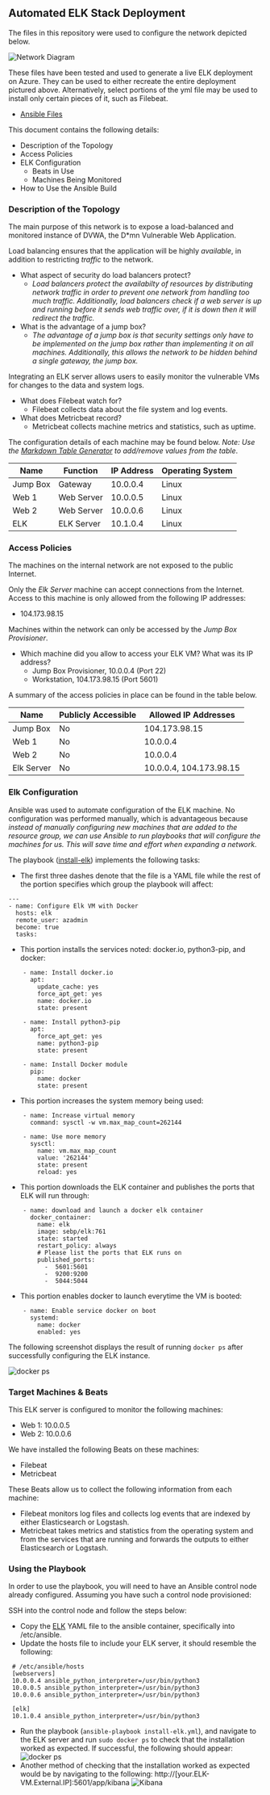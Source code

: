 ## Automated ELK Stack Deployment

The files in this repository were used to configure the network depicted below.

![Network Diagram](Images/NetworkDiagram.png)

These files have been tested and used to generate a live ELK deployment on Azure. They can be used to either recreate the entire deployment pictured above. Alternatively, select portions of the yml file may be used to install only certain pieces of it, such as Filebeat.

  - [Ansible Files](/Ansible)

This document contains the following details:
- Description of the Topology
- Access Policies
- ELK Configuration
  - Beats in Use
  - Machines Being Monitored
- How to Use the Ansible Build


### Description of the Topology

The main purpose of this network is to expose a load-balanced and monitored instance of DVWA, the D*mn Vulnerable Web Application.

Load balancing ensures that the application will be highly *available*, in addition to restricting *traffic* to the network.
  - What aspect of security do load balancers protect? 
     - *Load balancers protect the availabilty of resources by distributing network traffic in order to prevent one network from handling too much traffic. Additionally, load balancers check if a web server is up and running before it sends web traffic over, if it is down then it will redirect the traffic.* 
  - What is the advantage of a jump box?
     - *The advantage of a jump box is that security settings only have to be implemented on the jump box rather than implementing it on all machines. Additionally, this allows the network to be hidden behind a single gateway, the jump box.*

Integrating an ELK server allows users to easily monitor the vulnerable VMs for changes to the data and system logs.
- What does Filebeat watch for?
  - Filebeat collects data about the file system and log events.
- What does Metricbeat record?
  - Metricbeat collects machine metrics and statistics, such as uptime.

The configuration details of each machine may be found below.
_Note: Use the [Markdown Table Generator](http://www.tablesgenerator.com/markdown_tables) to add/remove values from the table_.

| Name     | Function | IP Address | Operating System |
|----------|----------|------------|------------------|
| Jump Box | Gateway  | 10.0.0.4   | Linux            |
| Web 1    |Web Server| 10.0.0.5   | Linux            |
| Web 2    |Web Server| 10.0.0.6   | Linux            |
| ELK      |ELK Server| 10.1.0.4   | Linux            |

### Access Policies

The machines on the internal network are not exposed to the public Internet. 

Only the _Elk Server_ machine can accept connections from the Internet. Access to this machine is only allowed from the following IP addresses:
- 104.173.98.15

Machines within the network can only be accessed by the _Jump Box Provisioner_.
- Which machine did you allow to access your ELK VM? What was its IP address?
  - Jump Box Provisioner, 10.0.0.4 (Port 22)
  - Workstation, 104.173.98.15 (Port 5601)

A summary of the access policies in place can be found in the table below.

| Name     | Publicly Accessible | Allowed IP Addresses  |
|----------|---------------------|-----------------------|
| Jump Box | No                  | 104.173.98.15         |
|  Web 1   | No                  | 10.0.0.4              |
|  Web 2   | No                  | 10.0.0.4              |
|Elk Server| No                  |10.0.0.4, 104.173.98.15|

### Elk Configuration

Ansible was used to automate configuration of the ELK machine. No configuration was performed manually, which is advantageous because *instead of manually configuring new machines that are added to the resource group, we can use Ansible to run playbooks that will configure the machines for us. This will save time and effort when expanding a network.*

The playbook ([install-elk](/Ansible/install-elk.yml)) implements the following tasks:
- The first three dashes denote that the file is a YAML file while the rest of the portion specifies which group the playbook will affect:
```
---
- name: Configure Elk VM with Docker
  hosts: elk
  remote_user: azadmin
  become: true
  tasks: 
```
- This portion installs the services noted: docker.io, python3-pip, and docker:
```
    - name: Install docker.io
      apt:
        update_cache: yes
        force_apt_get: yes
        name: docker.io
        state: present

    - name: Install python3-pip
      apt:
        force_apt_get: yes
        name: python3-pip
        state: present

    - name: Install Docker module
      pip:
        name: docker
        state: present
```
- This portion increases the system memory being used:
```
    - name: Increase virtual memory
      command: sysctl -w vm.max_map_count=262144

    - name: Use more memory
      sysctl:
        name: vm.max_map_count
        value: '262144'
        state: present
        reload: yes
```
- This portion downloads the ELK container and publishes the ports that ELK will run through:
```
    - name: download and launch a docker elk container
      docker_container:
        name: elk
        image: sebp/elk:761
        state: started
        restart_policy: always
        # Please list the ports that ELK runs on
        published_ports:
          -  5601:5601
          -  9200:9200
          -  5044:5044
```
- This portion enables docker to launch everytime the VM is booted:
```
    - name: Enable service docker on boot
      systemd:
        name: docker
        enabled: yes
```

The following screenshot displays the result of running `docker ps` after successfully configuring the ELK instance.

![docker ps](Images/Project1-1.jpg)

### Target Machines & Beats
This ELK server is configured to monitor the following machines:
- Web 1: 10.0.0.5
- Web 2: 10.0.0.6

We have installed the following Beats on these machines:
- Filebeat
- Metricbeat

These Beats allow us to collect the following information from each machine:
- Filebeat monitors log files and collects log events that are indexed by either Elasticsearch or Logstash.
- Metricbeat takes metrics and statistics from the operating system and from the services that are running and forwards the outputs to either Elasticsearch or Logstash.

### Using the Playbook
In order to use the playbook, you will need to have an Ansible control node already configured. Assuming you have such a control node provisioned: 

SSH into the control node and follow the steps below:
- Copy the [ELK](/Ansible/install-elk.yml) YAML file to the ansible container, specifically into /etc/ansible.
- Update the hosts file to include your ELK server, it should resemble the following:
```
 # /etc/ansible/hosts
 [webservers]
 10.0.0.4 ansible_python_interpreter=/usr/bin/python3
 10.0.0.5 ansible_python_interpreter=/usr/bin/python3
 10.0.0.6 ansible_python_interpreter=/usr/bin/python3

 [elk]
 10.1.0.4 ansible_python_interpreter=/usr/bin/python3
```
- Run the playbook (`ansible-playbook install-elk.yml`), and navigate to the ELK server and run `sudo docker ps` to check that the installation worked as expected. If successful, the following should appear:
![docker ps](Images/Project1-1.jpg)
- Another method of checking that the installation worked as expected would be by navigating to the following: http://[your.ELK-VM.External.IP]:5601/app/kibana
![Kibana](Images/Project1-2.jpg)

